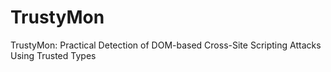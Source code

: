 # TrustyMon
TrustyMon: Practical Detection of DOM-based Cross-Site Scripting Attacks Using Trusted Types
